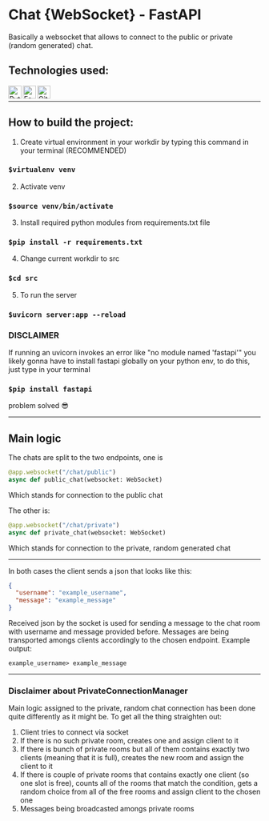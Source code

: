 # Chat {WebSocket} - FastAPI
Basically a websocket that allows to connect to the public or private (random generated) chat.

## Technologies used:

<img align = "left" alt = "Python" width = "26px" src = "https://user-images.githubusercontent.com/79079000/118809383-da383580-b8aa-11eb-9b90-b36be1ebd84a.png" />
<img align = "left" alt = "FastAPI" width = "26px" src = "https://user-images.githubusercontent.com/79079000/125871360-23548c10-f1f7-4b42-ad6b-ed8eaec20490.png" />
<img align = "left" alt = "Git" width = "26px" src = "https://user-images.githubusercontent.com/79079000/118809398-e1f7da00-b8aa-11eb-809d-bef2203df08d.png" />

<br />

----
## How to build the project:
1) Create virtual environment in your workdir by typing this command in your terminal (RECOMMENDED)
### `$virtualenv venv`
2) Activate venv
### `$source venv/bin/activate`
3) Install required python modules from requirements.txt file
### `$pip install -r requirements.txt`
4) Change current workdir to src
### `$cd src`
5) To run the server
### `$uvicorn server:app --reload`

### DISCLAIMER
If running an uvicorn invokes an error like "no module named 'fastapi'" you likely gonna have to install fastapi globally on your python env,
to do this, just type in your terminal
### `$pip install fastapi`
problem solved 😎

----
## Main logic

The chats are split to the two endpoints, one is 
```python
@app.websocket("/chat/public")
async def public_chat(websocket: WebSocket)
```
Which stands for connection to the public chat

The other is:
```python
@app.websocket("/chat/private")
async def private_chat(websocket: WebSocket)
```
Which stands for connection to the private, random generated chat

----

In both cases the client sends a json that looks like this:
```json
{
  "username": "example_username",
  "message": "example_message"
}
```

Received json by the socket is used for sending a message to the chat room with username and message provided before.
Messages are being transported amongs clients accordingly to the chosen endpoint.
Example output:
```text
example_username> example_message 
```
----
### Disclaimer about PrivateConnectionManager
Main logic assigned to the private, random chat connection has been done quite differently as it might be.
To get all the thing straighten out: <br>
1) Client tries to connect via socket
2) If there is no such private room, creates one and assign client to it
3) If there is bunch of private rooms but all of them contains exactly two clients (meaning that it is full), creates the new room and assign the client to it
4) If there is couple of private rooms that contains exactly one client (so one slot is free), counts all of the rooms that match the condition, gets a random choice from all of the free rooms and assign client to the chosen one
5) Messages being broadcasted amongs private rooms
